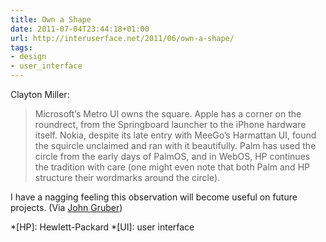 ```yaml
---
title: Own a Shape
date: 2011-07-04T23:44:18+01:00
url: http://interuserface.net/2011/06/own-a-shape/
tags:
- design
- user_interface
---
```

Clayton Miller:

> Microsoft’s Metro UI owns the square. Apple has a corner on the roundrect, from the Springboard launcher to the iPhone hardware itself. Nokia, despite its late entry with MeeGo’s Harmattan UI, found the squircle unclaimed and ran with it beautifully. Palm has used the circle from the early days of PalmOS, and in WebOS, HP continues the tradition with care (one might even note that both Palm and HP structure their wordmarks around the circle).

I have a nagging feeling this observation will become useful on future projects. (Via [John Gruber][1])

[1]: https://daringfireball.net/linked/2011/07/01/own-a-shape

*[HP]: Hewlett-Packard
*[UI]: user interface
